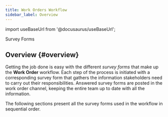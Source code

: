 ```yaml
---
title: Work Orders Workflow
sidebar_label: Overview
---
```


import useBaseUrl from '@docusaurus/useBaseUrl'; 

<span className="hero__title">Survey Forms</span>
<br/>

## Overview {#overview}

Getting the job done is easy with the different _survey forms_ that make up the **Work Order** workflow. Each step of the process is initiated with a corresponding survey form that gathers the information stakeholders need to carry out their responsibilities. Answered survey forms are posted in the work order channel, keeping the entire team up to date with all the information.

The following sections present all the survey forms used in the workflow in sequential order.


